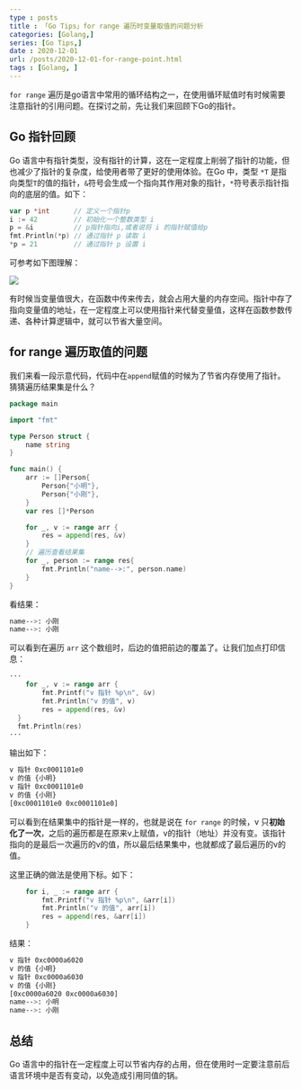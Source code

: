 ```yaml
---
type : posts
title : 「Go Tips」for range 遍历时变量取值的问题分析
categories: [Golang,] 
series: [Go Tips,]
date : 2020-12-01
url: /posts/2020-12-01-for-range-point.html 
tags : [Golang, ]
---
```


`for range` 遍历是go语言中常用的循环结构之一，在使用循环赋值时有时候需要注意指针的引用问题。在探讨之前，先让我们来回顾下Go的指针。

## Go 指针回顾

Go 语言中有指针类型，没有指针的计算，这在一定程度上削弱了指针的功能，但也减少了指针的复杂度，给使用者带了更好的使用体验。在Go 中，类型 `*T` 是指向类型`T`的值的指针，`&`符号会生成一个指向其作用对象的指针，`*`符号表示指针指向的底层的值。如下：

```go
var p *int      // 定义一个指针p 
i := 42         // 初始化一个整数类型 i 
p = &i          // p指针指向i,或者说将 i 的指针赋值给p  
fmt.Println(*p) // 通过指针 p 读取 i
*p = 21         // 通过指针 p 设置 i
```

可参考如下图理解：

![](/static/imgs/go/pointer.jpg)

有时候当变量值很大，在函数中传来传去，就会占用大量的内存空间。指针中存了指向变量值的地址，在一定程度上可以使用指针来代替变量值，这样在函数参数传递、各种计算逻辑中，就可以节省大量空间。

## for range 遍历取值的问题

我们来看一段示意代码，代码中在`append`赋值的时候为了节省内存使用了指针。猜猜遍历结果集是什么？

```go
package main

import "fmt"

type Person struct {
	name string
}

func main() {
	arr := []Person{
		Person{"小明"},
		Person{"小刚"},
	}
	var res []*Person

	for _, v := range arr {
		res = append(res, &v)
	}
	// 遍历查看结果集
	for _, person := range res{
		fmt.Println("name-->:", person.name)
	}
}
```

看结果：

```bash
name-->: 小刚
name-->: 小刚
```

可以看到在遍历 `arr` 这个数组时，后边的值把前边的覆盖了。让我们加点打印信息：

```go
···
	for _, v := range arr {
		fmt.Printf("v 指针 %p\n", &v)
		fmt.Println("v 的值", v)
		res = append(res, &v)
  }
  fmt.Println(res)
···
```

输出如下：

```bash 
v 指针 0xc0001101e0
v 的值 {小明}
v 指针 0xc0001101e0
v 的值 {小刚}
[0xc0001101e0 0xc0001101e0]

```

可以看到在结果集中的指针是一样的，也就是说在 `for range` 的时候，v 只**初始化了一次**，之后的遍历都是在原来v上赋值，v的指针（地址）并没有变。该指针指向的是最后一次遍历的v的值，所以最后结果集中，也就都成了最后遍历的v的值。

这里正确的做法是使用下标。如下：

```go 
	for i, _ := range arr {
		fmt.Printf("v 指针 %p\n", &arr[i])
		fmt.Println("v 的值", arr[i])
		res = append(res, &arr[i])
	}
```

结果： 

```bash 
v 指针 0xc0000a6020
v 的值 {小明}
v 指针 0xc0000a6030
v 的值 {小刚}
[0xc0000a6020 0xc0000a6030]
name-->: 小明
name-->: 小刚
```

## 总结 

Go 语言中的指针在一定程度上可以节省内存的占用，但在使用时一定要注意前后语言环境中是否有变动，以免造成引用同值的锅。
